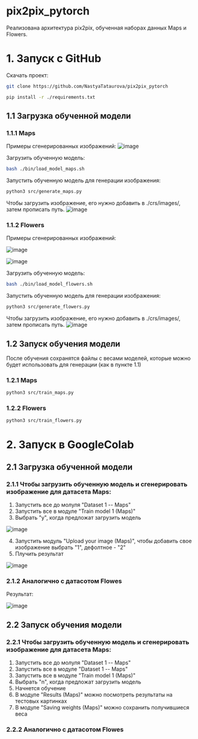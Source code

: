# pix2pix_pytorch
Реализована архитектура pix2pix, обученная наборах данных Maps и Flowers.

# 1. Запуск с GitHub
Скачать проект:
```bash
git clone https://github.com/NastyaTataurova/pix2pix_pytorch
```
```bash
pip install -r ./requirements.txt
```
## 1.1 Загрузка обученной модели
### 1.1.1 Maps
Примеры сгенерированных изображений:
![image](https://user-images.githubusercontent.com/49210968/123641026-75b5b200-d82a-11eb-8863-cd958276c591.png)

Загрузить обученную модель:
```bash
bash ./bin/load_model_maps.sh
```
Запустить обученную модель для генерации изображения:
```bash
python3 src/generate_maps.py
```
Чтобы загрузить изображение, его нужно добавить в ./crs/images/, затем прописать путь.
![image](https://user-images.githubusercontent.com/49210968/123647427-bca6a600-d830-11eb-8a11-1e7d8802aa52.png)

### 1.1.2 Flowers
Примеры сгенерированных изображений:

![image](https://user-images.githubusercontent.com/49210968/123640905-4e5ee500-d82a-11eb-9e71-11ca867c40bc.png)

![image](https://user-images.githubusercontent.com/49210968/123641070-8403ce00-d82a-11eb-8101-3b47f7a0259e.png)

Загрузить обученную модель:
```bash
bash ./bin/load_model_flowers.sh
```
Запустить обученную модель для генерации изображения:
```bash
python3 src/generate_flowers.py
```
Чтобы загрузить изображение, его нужно добавить в ./crs/images/, затем прописать путь.
![image](https://user-images.githubusercontent.com/49210968/123648030-4787a080-d831-11eb-93ce-47789ac769f3.png)


## 1.2 Запуск обучения модели
После обучения сохранятся файлы с весами моделей, которые можно будет использовать для генерации (как в пункте 1.1)
### 1.2.1 Maps
```bash
python3 src/train_maps.py
```
### 1.2.2 Flowers
```bash
python3 src/train_flowers.py
```

# 2. Запуск в GoogleColab
## 2.1 Загрузка обученной модели
### 2.1.1 Чтобы загрузить обученную модель и сгенерировать изображение для датасета Maps:
1. Запустить все до молуля "Dataset 1 -- Maps"
2. Запустить все в модуле "Train model 1 (Maps)"
3. Выбрать "y", когда предложат загрузить модель

![image](https://user-images.githubusercontent.com/49210968/123666301-c2f14e00-d841-11eb-8f1e-635189024c21.png)

4. Запустить модуль "Upload your image (Maps)", чтобы добавить свое изображение выбрать "1", дефолтное - "2"
5. Плучить результат

![image](https://user-images.githubusercontent.com/49210968/123666636-119ee800-d842-11eb-8142-f58644a6f5cc.png)
### 2.1.2 Аналогично с датасотом Flowes
Результат:

![image](https://user-images.githubusercontent.com/49210968/123667326-b8838400-d842-11eb-9ed3-f93d5e05cebc.png)

## 2.2 Запуск обучения модели
### 2.2.1 Чтобы загрузить обученную модель и сгенерировать изображение для датасета Maps:
1. Запустить все до молуля "Dataset 1 -- Maps"
2. Запустить все в модуле "Dataset 1 -- Maps"
3. Запустить все в модуле "Train model 1 (Maps)"
4. Выбрать "n", когда предложат загрузить модель
5. Начнется обучение
6. В модуле "Results (Maps)" можно посмотреть результаты на тестовых картинках
7. В модуле "Saving weights (Maps)" можно сохранить получившиеся веса
### 2.2.2 Аналогично с датасотом Flowes

